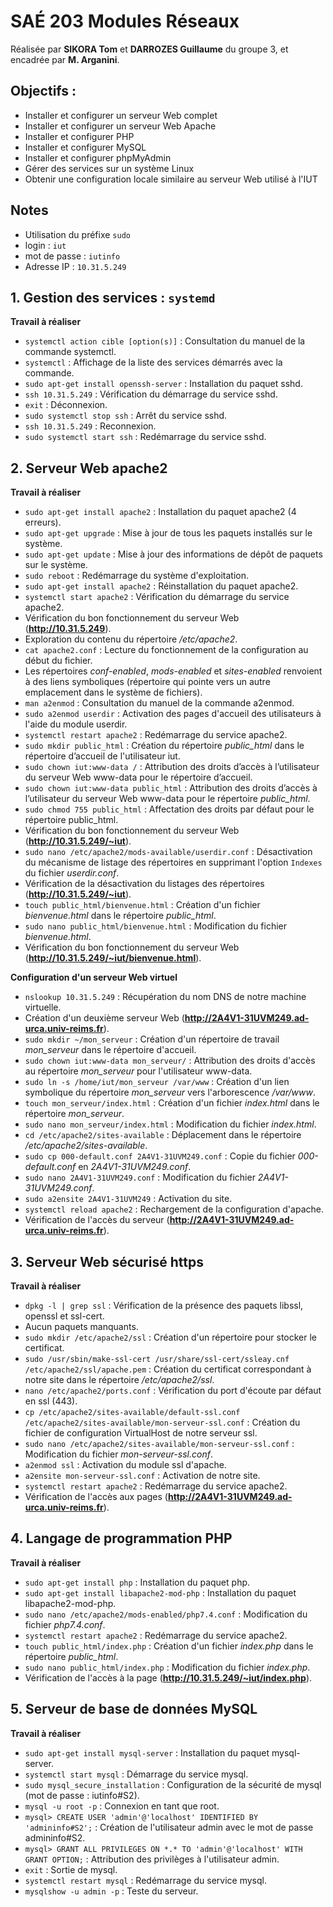 # SAÉ 203 Modules Réseaux
Réalisée par **SIKORA Tom** et **DARROZES Guillaume** du groupe 3, et encadrée par **M. Arganini**.

## Objectifs :
- Installer et configurer un serveur Web complet
- Installer et configurer un serveur Web Apache
- Installer et configurer PHP
- Installer et configurer MySQL
- Installer et configurer phpMyAdmin
- Gérer des services sur un système Linux
- Obtenir une configuration locale similaire au serveur Web utilisé à l'IUT

## Notes
- Utilisation du préfixe `sudo`
- login : `iut`
- mot de passe : `iutinfo`
- Adresse IP : `10.31.5.249`

## 1. Gestion des services : `systemd`
**Travail à réaliser**
- `systemctl action cible [option(s)]` : Consultation du manuel de la commande systemctl.
- `systemctl` : Affichage de la liste des services démarrés avec la commande.
- `sudo apt-get install openssh-server` : Installation du paquet sshd.
- `ssh 10.31.5.249` : Vérification du démarrage du service sshd.
- `exit` : Déconnexion.
- `sudo systemctl stop ssh` : Arrêt du service sshd.
- `ssh 10.31.5.249` : Reconnexion.
- `sudo systemctl start ssh` : Redémarrage du service sshd.

## 2. Serveur Web apache2
**Travail à réaliser**
- `sudo apt-get install apache2` : Installation du paquet apache2 (4 erreurs).
- `sudo apt-get upgrade` : Mise à jour de tous les paquets installés sur le système.
- `sudo apt-get update` : Mise à jour des informations de dépôt de paquets sur le système.
- `sudo reboot` : Redémarrage du système d'exploitation.
- `sudo apt-get install apache2` : Réinstallation du paquet apache2.
- `systemctl start apache2` : Vérification du démarrage du service apache2.
- Vérification du bon fonctionnement du serveur Web (**http://10.31.5.249**).
- Exploration du contenu du répertoire */etc/apache2*.
- `cat apache2.conf` : Lecture du fonctionnement de la configuration au début du fichier.
- Les répertoires *conf-enabled*, *mods-enabled* et *sites-enabled* renvoient à des liens symboliques (répertoire qui pointe vers un autre emplacement dans le système de fichiers).
- `man a2enmod` : Consultation du manuel de la commande a2enmod.
- `sudo a2enmod userdir` : Activation des pages d'accueil des utilisateurs à l'aide du module userdir.
- `systemctl restart apache2` : Redémarrage du service apache2.
- `sudo mkdir public_html` : Création du répertoire *public_html* dans le répertoire d’accueil de l'utilisateur iut.
- `sudo chown iut:www-data /` : Attribution des droits d’accès à l’utilisateur du serveur Web www-data pour le répertoire d’accueil.
- `sudo chown iut:www-data public_html` : Attribution des droits d’accès à l’utilisateur du serveur Web www-data pour le répertoire *public_html*.
- `sudo chmod 755 public_html` : Affectation des droits par défaut pour le répertoire public_html.
- Vérification du bon fonctionnement du serveur Web (**http://10.31.5.249/~iut**).
- `sudo nano /etc/apache2/mods-available/userdir.conf` : Désactivation du mécanisme de listage des répertoires en supprimant l'option `Indexes` du fichier *userdir.conf*.
- Vérification de la désactivation du listages des répertoires (**http://10.31.5.249/~iut**).
- `touch public_html/bienvenue.html` : Création d'un fichier *bienvenue.html* dans le répertoire *public_html*.
- `sudo nano public_html/bienvenue.html` : Modification du fichier *bienvenue.html*.
- Vérification du bon fonctionnement du serveur Web (**http://10.31.5.249/~iut/bienvenue.html**).

**Configuration d'un serveur Web virtuel**
- `nslookup 10.31.5.249` : Récupération du nom DNS de notre machine virtuelle.
- Création d'un deuxième serveur Web (**http://2A4V1-31UVM249.ad-urca.univ-reims.fr**).
- `sudo mkdir ~/mon_serveur` : Création d'un répertoire de travail *mon_serveur* dans le répertoire d'accueil.
- `sudo chown iut:www-data mon_serveur/` : Attribution des droits d'accès au répertoire *mon_serveur* pour l'utilisateur www-data.
- `sudo ln -s /home/iut/mon_serveur /var/www` : Création d'un lien symbolique du répertoire *mon_serveur* vers l'arborescence */var/www*.
- `touch mon_serveur/index.html` : Création d'un fichier *index.html* dans le répertoire *mon_serveur*.
- `sudo nano mon_serveur/index.html` : Modification du fichier *index.html*.
- `cd /etc/apache2/sites-available` : Déplacement dans le répertoire */etc/apache2/sites-available*.
- `sudo cp 000-default.conf 2A4V1-31UVM249.conf` : Copie du fichier *000-default.conf* en *2A4V1-31UVM249.conf*.
- `sudo nano 2A4V1-31UVM249.conf` : Modification du fichier *2A4V1-31UVM249.conf*.
- `sudo a2ensite 2A4V1-31UVM249` : Activation du site.
- `systemctl reload apache2` : Rechargement de la configuration d'apache.
- Vérification de l'accès du serveur (**http://2A4V1-31UVM249.ad-urca.univ-reims.fr**).

## 3. Serveur Web sécurisé https
**Travail à réaliser**
- `dpkg -l | grep ssl` : Vérification de la présence des paquets libssl, openssl et ssl-cert.
- Aucun paquets manquants.
- `sudo mkdir /etc/apache2/ssl` : Création d'un répertoire pour stocker le certificat.
- `sudo /usr/sbin/make-ssl-cert /usr/share/ssl-cert/ssleay.cnf /etc/apache2/ssl/apache.pem` : Création du certificat correspondant à notre site dans le répertoire */etc/apache2/ssl*.
- `nano /etc/apache2/ports.conf` : Vérification du port d'écoute par défaut en ssl (443).
- `cp /etc/apache2/sites-available/default-ssl.conf /etc/apache2/sites-available/mon-serveur-ssl.conf` : Création du fichier de configuration VirtualHost de notre serveur ssl.
- `sudo nano /etc/apache2/sites-available/mon-serveur-ssl.conf` : Modification du fichier *mon-serveur-ssl.conf*.
- `a2enmod ssl` : Activation du module ssl d'apache.
- `a2ensite mon-serveur-ssl.conf` : Activation de notre site.
- `systemctl restart apache2` : Redémarrage du service apache2.
- Vérification de l'accès aux pages (**http://2A4V1-31UVM249.ad-urca.univ-reims.fr**).

## 4. Langage de programmation PHP
**Travail à réaliser**
- `sudo apt-get install php` : Installation du paquet php.
- `sudo apt-get install libapache2-mod-php` : Installation du paquet libapache2-mod-php.
- `sudo nano /etc/apache2/mods-enabled/php7.4.conf` : Modification du fichier *php7.4.conf*.
- `systemctl restart apache2` : Redémarrage du service apache2.
- `touch public_html/index.php` : Création d'un fichier *index.php* dans le répertoire *public_html*.
- `sudo nano public_html/index.php` : Modification du fichier *index.php*.
- Vérification de l'accès à la page (**http://10.31.5.249/~iut/index.php**).

## 5. Serveur de base de données MySQL
**Travail à réaliser**
- `sudo apt-get install mysql-server` : Installation du paquet mysql-server.
- `systemctl start mysql` : Démarrage du service mysql.
- `sudo mysql_secure_installation` : Configuration de la sécurité de mysql (mot de passe : iutinfo#S2).
- `mysql -u root -p` : Connexion en tant que root.
- `mysql> CREATE USER 'admin'@'localhost' IDENTIFIED BY 'admininfo#S2';` : Création de l'utilisateur admin avec le mot de passe admininfo#S2.
- `mysql> GRANT ALL PRIVILEGES ON *.* TO 'admin'@'localhost' WITH GRANT OPTION;` : Attribution des privilèges à l'utilisateur admin.
- `exit` : Sortie de mysql.
- `systemctl restart mysql` : Redémarrage du service mysql.
- `mysqlshow -u admin -p` : Teste du serveur.
